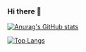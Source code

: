 ### Hi there 👋

[![Anurag's GitHub stats](https://github-readme-stats.vercel.app/api?username=evgeny-net-x&include_all_commits=true)](https://github.com/anuraghazra/github-readme-stats)

[![Top Langs](https://github-readme-stats.vercel.app/api/top-langs/?username=evgeny-net-x&layout=compact&hide=jupyter%20notebook)](https://github.com/anuraghazra/github-readme-stats)

<!--
**evgeny-net-x/evgeny-net-x** is a ✨ _special_ ✨ repository because its `README.md` (this file) appears on your GitHub profile.

Here are some ideas to get you started:

- 🔭 I’m currently working on ...
- 🌱 I’m currently learning ...
- 👯 I’m looking to collaborate on ...
- 🤔 I’m looking for help with ...
- 💬 Ask me about ...
- 📫 How to reach me: ...
- 😄 Pronouns: ...
- ⚡ Fun fact: ...
-->
